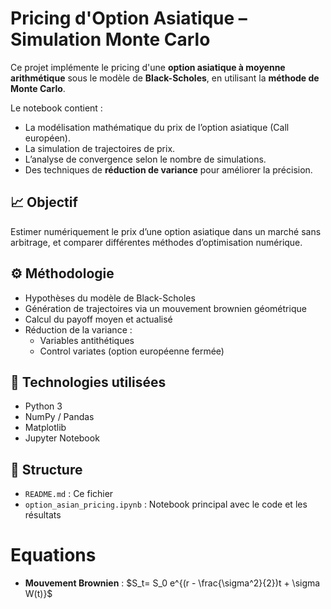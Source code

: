 # Pricing d'Option Asiatique – Simulation Monte Carlo

Ce projet implémente le pricing d'une **option asiatique à moyenne arithmétique** sous le modèle de **Black-Scholes**, en utilisant la **méthode de Monte Carlo**.

Le notebook contient :
- La modélisation mathématique du prix de l’option asiatique (Call européen).
- La simulation de trajectoires de prix.
- L’analyse de convergence selon le nombre de simulations.
- Des techniques de **réduction de variance** pour améliorer la précision.

## 📈 Objectif

Estimer numériquement le prix d’une option asiatique dans un marché sans arbitrage, et comparer différentes méthodes d’optimisation numérique.

## ⚙️ Méthodologie

- Hypothèses du modèle de Black-Scholes
- Génération de trajectoires via un mouvement brownien géométrique
- Calcul du payoff moyen et actualisé
- Réduction de la variance : 
  - Variables antithétiques
  - Control variates (option européenne fermée)

## 🔧 Technologies utilisées

- Python 3
- NumPy / Pandas
- Matplotlib
- Jupyter Notebook

## 📁 Structure

- `README.md` : Ce fichier
- `option_asian_pricing.ipynb` : Notebook principal avec le code et les résultats

# Equations
- **Mouvement Brownien** : $S_t= S_0 e^{(r - \frac{\sigma^2}{2})t + \sigma W(t)}$



